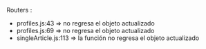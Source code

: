 Routers :
 - profiles.js:43 => no regresa el objeto actualizado 
 - profiles.js:69 => no regresa el objeto actualizado 
 - singleArticle.js:113 => la función no regresa el objeto actualizado
